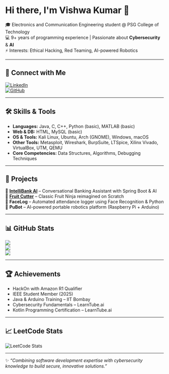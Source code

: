 # Hi there, I'm Vishwa Kumar 👋  

🎓 Electronics and Communication Engineering student @ PSG College of Technology  
💻 9+ years of programming experience | Passionate about **Cybersecurity** & **AI**  
⚡ Interests: Ethical Hacking, Red Teaming, AI-powered Robotics  

---

## 🔗 Connect with Me
[![LinkedIn](https://img.shields.io/badge/LinkedIn-0077B5?style=for-the-badge&logo=linkedin&logoColor=white)](https://www.linkedin.com/in/vishwakumarv/)  
[![GitHub](https://img.shields.io/badge/GitHub-181717?style=for-the-badge&logo=github&logoColor=white)](https://github.com/vkumxr)  

---

## 🛠️ Skills & Tools
- **Languages:** Java, C, C++, Python (basic), MATLAB (basic)  
- **Web & DB:** HTML, MySQL (basic)  
- **OS & Tools:** Kali Linux, Ubuntu, Arch (GNOME), Windows, macOS  
- **Other Tools:** Metasploit, Wireshark, BurpSuite, LTSpice, Xilinx Vivado, VirtualBox, UTM, QEMU  
- **Core Competencies:** Data Structures, Algorithms, Debugging Techniques  

---

## 🚀 Projects
🔹 [**IntelliBank AI**](https://github.com/vkumxr/IntelliBank-AI-banking-assistant-java) – Conversational Banking Assistant with Spring Boot & AI  
🔹 [**Fruit Cutter**](https://scratch.mit.edu/projects/1197626235) – Classic Fruit Ninja reimagined on Scratch  
🔹 **FaceLog** – Automated attendance logger using Face Recognition & Python  
🔹 **PuBot** – AI-powered portable robotics platform (Raspberry Pi + Arduino)  

---

## 📊 GitHub Stats
![](https://github-readme-stats.vercel.app/api?username=vkumxr&show_icons=true&theme=tokyonight)  
![](https://github-readme-stats.vercel.app/api/top-langs/?username=vkumxr&layout=compact&theme=tokyonight)  
![](https://github-readme-streak-stats.herokuapp.com/?user=vkumxr&theme=tokyonight)  

---

## 🏆 Achievements
- HackOn with Amazon R1 Qualifier  
- IEEE Student Member (2025)  
- Java & Arduino Training – IIT Bombay  
- Cybersecurity Fundamentals – LearnTube.ai  
- Kotlin Programming Certification – LearnTube.ai  

---

## 📈 LeetCode Stats
![LeetCode Stats](https://leetcard.jacoblin.cool/vkumxrr?theme=dark&font=Karma&ext=contest)

---

✨ *“Combining software development expertise with cybersecurity knowledge to build secure, innovative solutions.”*  
